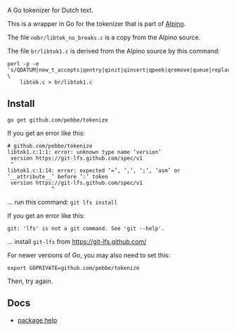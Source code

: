 A Go tokenizer for Dutch text.

This is a wrapper in Go for the tokenizer that is part of [Alpino](http://www.let.rug.nl/vannoord/alp/Alpino/).

The file `nobr/libtok_no_breaks.c` is a copy from the Alpino source.

The file `br/libtok1.c` is derived from the Alpino source by this command:

    perl -p -e 's/QDATUM|new_t_accepts|qentry|qinit|qinsert|qpeek|qremove|queue|replace_from_queue|resize_buf|t_accepts|transition_struct|trans|unknown_symbol/$&1/g' \
        libtok.c > br/libtok1.c

## Install

    go get github.com/pebbe/tokenize

If you get an error like this:

    # github.com/pebbe/tokenize
    libtok1.c:1:1: error: unknown type name ‘version’
     version https://git-lfs.github.com/spec/v1
     ^
    libtok1.c:1:14: error: expected ‘=’, ‘,’, ‘;’, ‘asm’ or ‘__attribute__’ before ‘:’ token
     version https://git-lfs.github.com/spec/v1
                  ^

... run this command: `git lfs install`

If you get an error like this:

    git: 'lfs' is not a git command. See 'git --help'.

... install `git-lfs` from https://git-lfs.github.com/

For newer versions of Go, you may also need to set this:

    export GOPRIVATE=github.com/pebbe/tokenize

Then, try again.

## Docs

 * [package help](http://godoc.org/github.com/pebbe/tokenize)
